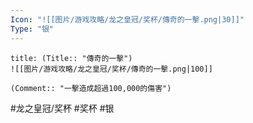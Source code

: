 ```yaml
---
Icon: "![[图片/游戏攻略/龙之皇冠/奖杯/傳奇的一擊.png|30]]"
Type: "银"
---
```

```ad-common-silver-trophy
title: (Title:: "傳奇的一擊")
![[图片/游戏攻略/龙之皇冠/奖杯/傳奇的一擊.png|100]]

(Comment:: "一擊造成超過100,000的傷害")
```

#龙之皇冠/奖杯 #奖杯 #银
